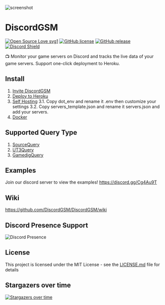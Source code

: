 ![screenshot](https://github.com/DiscordGSM/DiscordGSM/raw/master/images/v1.6.0.png)

# DiscordGSM
[![Open Source Love svg1](https://badges.frapsoft.com/os/v1/open-source.svg?v=103)](https://github.com/DiscordGSM/DiscordGSM/)
[![GitHub license](https://img.shields.io/github/license/DiscordGSM/DiscordGSM.svg)](https://github.com/DiscordGSM/WindowsGSM/blob/master/LICENSE)
[![GitHub release](https://img.shields.io/github/release/DiscordGSM/DiscordGSM.svg)](https://github.com/DiscordGSM/WindowsGSM/releases/)
[![Discord Shield](https://discordapp.com/api/guilds/680159496584429582/widget.png?style=shield)](https://discord.gg/Cg4Au9T)

📺 Monitor your game servers on Discord and tracks the live data of your game servers. Support one-click deployment to Heroku.

## Install
1. [Invite DiscordGSM](https://github.com/DiscordGSM/DiscordGSM/wiki/Invite-DiscordGSM)
2. [Deploy to Heroku](https://github.com/DiscordGSM/DiscordGSM/wiki/Install-%E2%80%93-Deploy-to-Heroku)
3. [Self Hosting](https://github.com/DiscordGSM/DiscordGSM/wiki/Install-%E2%80%93-Self-Hosting)
    3.1.  Copy dot_env and rename it .env then customize your settings
    3.2.  Copy servers_template.json and rename it servers.json and add your servers.
4. [Docker](https://github.com/DiscordGSM/DiscordGSM/wiki/Install-%E2%80%93-Docker)

## Supported Query Type
1. [SourceQuery](https://github.com/DiscordGSM/DiscordGSM/wiki/SourceQuery)
2. [UT3Query](https://github.com/DiscordGSM/DiscordGSM/wiki/UT3Query)
3. [GamedigQuery](https://github.com/DiscordGSM/DiscordGSM/wiki/GamedigQuery)

## Examples
Join our discord server to view the examples! https://discord.gg/Cg4Au9T

## Wiki
<https://github.com/DiscordGSM/DiscordGSM/wiki>

## Discord Presence Support
![Discord Presence](https://github.com/DiscordGSM/DiscordGSM/raw/master/images/discord-presence.png)

## License
This project is licensed under the MIT License - see the [LICENSE.md](https://github.com/DiscordGSM/DiscordGSM/blob/master/LICENSE) file for details

## Stargazers over time
[![Stargazers over time](https://starchart.cc/DiscordGSM/DiscordGSM.svg)](https://starchart.cc/DiscordGSM/DiscordGSM)
